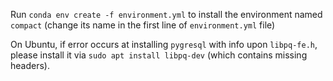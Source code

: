 Run `conda env create -f environment.yml` to install the environment named `compact` (change its name in the first line of `environment.yml` file)

On Ubuntu, if error occurs at installing `pygresql` with info upon `libpq-fe.h`, please install it via `sudo apt install libpq-dev` (which contains missing headers).
